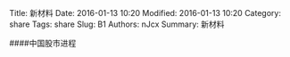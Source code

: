 Title: 新材料
Date: 2016-01-13 10:20
Modified: 2016-01-13 10:20
Category: share
Tags: share
Slug: 	B1
Authors: nJcx
Summary: 新材料


####中国股市进程

